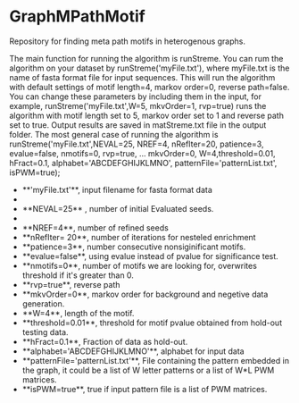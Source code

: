 # GraphMPathMotif
Repository for finding meta path motifs in heterogenous graphs. 

</p>
The main function for running the algorithm is runStreme. You can rum the algorithm on your dataset by runStreme('myFile.txt'), where myFile.txt is the name of fasta format file for input sequences. This will run the algorithm with default settings of motif length=4, markov order=0, reverse path=false. You can change these parameters  by including them in the input, for example,  runStreme('myFile.txt',W=5, mkvOrder=1, rvp=true) runs the algorithm with motif length set to 5,  markov order set to 1 and reverse path set to true. Output results are saved in matStreme.txt file in the output folder. The most general case of running the algorithm is 
runStreme('myFile.txt',NEVAL=25, NREF=4, nRefIter=20, patience=3, evalue=false, nmotifs=0, rvp=true, ...
    mkvOrder=0, W=4,threshold=0.01, hFract=0.1, alphabet='ABCDEFGHIJKLMNO', patternFile='patternList.txt', isPWM=true);
    
    
<ul>
 <li>**'myFile.txt'**, input filename for fasta format data<li>
  <li>**NEVAL=25** , number of initial Evaluated seeds.<li>
  <li>**NREF=4**, number of refined seeds<br>
  <li>**nRefIter= 20**, number of iterations for nesteled enrichment <br>
 <li> **patience=3**, number consecutive nonsiginificant motifs. <br>
 <li> **evalue=false**, using evalue instead of pvalue for significance test.<br> 
  <li>**nmotifs=0**, number of motifs we are looking for, overwrites threshold if it's greater than 0.<br> 
 <li> **rvp=true**, reverse path <br>
 <li> **mkvOrder=0**, markov order for background and negetive data generation.<br>
 <li> **W=4**, length of the motif. <br>
  <li>**threshold=0.01**, threshold for motif pvalue obtained from hold-out testing data. <br>
 <li>  **hFract=0.1**, Fraction of data as hold-out.<br>
  <li> **alphabet='ABCDEFGHIJKLMNO'**, alphabet for input data<br>
  <li> **patternFile='patternList.txt'**, File containing the pattern embedded in the graph, it could be a list of W letter patterns or a list of W*L PWM matrices.<br>  
  <li> **isPWM=true**, true if input pattern file is a list of PWM matrices.<br> 

